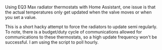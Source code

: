 Using EQ3 Max radiator thermostats with Home Assistant, one issue is that the actual temperatures only get updated when the valve moves or when you set a value. 

This is a short hacky attempt to force the radiators to update semi regularly. To note, there is a budget/duty cycle of communications allowed for communications to these thermostats, so a high update frequency won't be successful. I am using the script to poll hourly.
